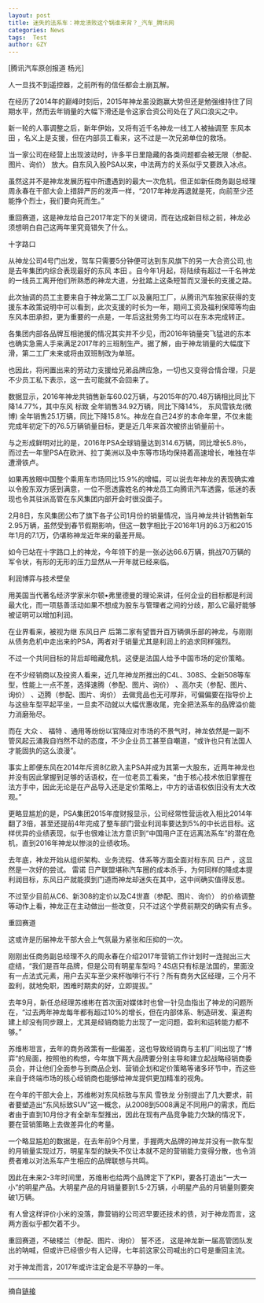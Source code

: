 ```yaml
---
layout: post
title: 迷失的法系车：神龙溃败这个锅谁来背？_汽车_腾讯网
categories: News
tags:  Test
author: GZY
---
```


[腾讯汽车原创报道 杨光]

人一旦找不到遥控器，之前所有的信任都会土崩瓦解。

在经历了2014年的巅峰时刻后，2015年神龙虽没跑赢大势但还是勉强维持住了同期水平，然而去年销量的大幅下滑还是令这家合资公司处在了风口浪尖之中。

新一轮的人事调整之后，新年伊始，又将有近千名神龙一线工人被抽调至 东风本田 ，名义上是支援，但在内部员工看来，这不过是一次兄弟单位的救场。

当一家公司在经营上出现波动时，许多平日里隐藏的各类问题都会被无限（参配、图片、询价） 放大。自东风入股PSA以来，中法两方的关系似乎又要跌入冰点。

虽然这并不是神龙发展历程中所遭遇到的最大一次危机，但正如新任商务副总经理周永春在干部大会上措辞严厉的发声一样，“2017年神龙再退就是死，向前至少还能挣个烈士，我们要向死而生。”

重回赛道，这是神龙给自己2017年定下的关键词，而在达成新目标之前，神龙必须想明白自己这两年里究竟错失了什么。

十字路口

从神龙公司4号门出发，驾车只需要5分钟便可达到东风旗下的另一大合资公司,也是去年集团内综合表现最好的东风 本田 。自今年1月起，将陆续有超过一千名神龙的一线员工离开他们所熟悉的神龙大道，分批踏上这条短暂而又漫长的支援之路。

此次抽调的员工主要来自于神龙第二工厂以及襄阳工厂，从腾讯汽车独家获得的支援东本政策说明中可以看到，此次支援的时长为一年，期间工资及福利保障等均由东风本田承担，更为重要的一点是，一年后这批劳务工均可以在东本完成转正。

各集团内部各品牌互相驰援的情况其实并不少见，而2016年销量突飞猛进的东本也确实急需人手来满足2017年的三班制生产。据了解，由于神龙销量的大幅度下滑，第二工厂未来或将由双班制改为单班。

也因此，将闲置出来的劳动力支援给兄弟品牌应急，一切也又变得合情合理，只是不少员工私下表示，这一去可能就不会回来了。

数据显示，2016年神龙共销售新车60.02万辆，与2015年的70.48万辆相比同比下降14.77%，其中东风 标致 全年销售34.92万辆，同比下降14%， 东风雪铁龙(微博) 全年销售25.1万辆，同比下降15.8%。神龙在自己24岁的本命年里，不仅未能完成年初定下的76.5万辆销量目标，更是近几年来首次被挤出销量前十。

与之形成鲜明对比的是，2016年PSA全球销量达到314.6万辆，同比增长5.8％，而过去一年里PSA在欧洲、拉丁美洲以及中东等市场均保持着高速增长，唯独在华遭滑铁卢。

如果再放眼中国整个乘用车市场同比15.9%的增幅，可以说去年神龙的表现确实难以令股东双方感到满意，一位不愿透露姓名的神龙员工向腾讯汽车透露，低迷的表现也令其驻派高管在东风集团内部开会时很没面子。

2月8日，东风集团公布了旗下各子公司1月份的销量情况，当月神龙共计销售新车2.95万辆，虽然受到春节假期影响，但这一数字相比于2016年1月的6.3万和2015年1月的7.1万，仍堪称神龙近年来的最差开局。

如今已站在十字路口上的神龙，今年领下的是一张必达66.6万辆，挑战70万辆的军令状，有形的无形的压力显然从一开年就已经来临。

利润博弈与技术壁垒

用美国当代著名经济学家米尔顿•弗里德曼的理论来讲，任何企业的目标都是利润最大化，而一项慈善活动如果不想成为股东与管理者之间的分歧，那么它最好能够被证明可以增加利润。

在业界看来，被视为继 东风日产 后第二家有望晋升百万辆俱乐部的神龙，与刚刚从债务危机中走出来的PSA，两者对于销量尤其是利润上的追求同样强烈。

不过一个共同目标的背后却暗藏危机，这便是法国人给予中国市场的定价策略。

在不少经销商以及投资人看来，近几年神龙所推出的C4L、308S、全新508等车型，性能上一点不差，选择速腾（参配、图片、询价） 、高尔夫（参配、图片、询价） 、迈腾（参配、图片、询价） 去做竞品也无可厚非，可偏偏要在指导价上与这些车型平起平坐，一旦卖不动就以大幅优惠收尾，完全把法系车的品牌溢价能力消磨殆尽。

而在 大众 、 福特 、通用等纷纷以官降应对市场的不景气时，神龙依然是一副不管风起云涌我自岿然不动的态度，不少企业员工甚至自嘲道，“或许也只有法国人才能固执的这么浪漫”。

事实上即便东风在2014年斥资8亿欧入主PSA并成为其第一大股东，近两年神龙也并没有因此掌握到足够的话语权，在一位老员工看来，“由于核心技术依旧掌握在法方手中，因此无论是在产品导入还是定价策略上，中方的话语权依旧没有太大改观。”

更略显尴尬的是，PSA集团2015年度财报显示，公司经常性营运收入相比2014年翻了3倍，甚至还提前4年完成了整车部门营业利润率要达到5%的中长远目标。这样优异的业绩表现，似乎也很难让法方意识到“中国用户正在远离法系车”的潜在危机，直到2016年神龙以惨淡的业绩收场。

去年底，神龙开始从组织架构、业务流程、体系等方面全面对标东风 日产 ，这显然是一次好的尝试。 雷诺 日产联盟堪称汽车圈的成本杀手，为何同样的降成本提利润目标，东风日产就能摸到门道而神龙却迷失在其中，这中间确实值得反思。

不过至少目前从C6、新308的定价以及C4世嘉（参配、图片、询价） 的价格调整等动作上看，神龙正在主动做出一些改变，只不过这个学费前期交的确实有点多。

重回赛道

这或许是历届神龙干部大会上气氛最为紧张和压抑的一次。

刚刚出任商务副总经理不久的周永春在介绍2017年营销工作计划时一连抛出三大症结，“我们是百年品牌，但是公司有明星车型吗？4S店只有标是法国的，里面没有一点法式元素，用户去买车至少来杯咖啡行不行？所有商务大区经理，三个月不盈利，就地免职，困难时期卖的好，立即提拔。”

去年9月，新任总经理苏维彬在首次面对媒体时也曾一针见血指出了神龙的问题所在，“过去两年神龙每年都有超过10%的增长，但在内部体系、制造研发、渠道构建上却没有同步跟上，尤其是经销商能力出现了一定问题，盈利和运转能力都不够。”

苏维彬坦言，去年的商务政策有一些偏差，这也导致经销商与主机厂间出现了“博弈”的局面，按照他的构想，今年旗下两大品牌要分别主导和建立起战略经销商委员会，并让他们全面参与到商品企划、营销企划和定价策略等诸多环节中，而这些来自于终端市场的核心经销商也能够给神龙提供更加精准的视角。

在今年的干部大会上，苏维彬对东风标致与东风 雪铁龙 分别提出了几大要求，前者要塑造出“东风标致SUV”这一概念，从2008到5008满足不同用户的需求，而后者由于直到10月份才有全新车型推出，因此在现有产品竞争能力欠缺的情况下，要在营销策略上去做差异化的考量。

一个略显尴尬的数据是，在去年前9个月里，手握两大品牌的神龙并没有一款车型的月销量实现过万，明星车型的缺失不仅让本就不足的营销能力变得分散，也令消费者难以对法系车产生相应的品牌联想与共鸣。

因此在未来2-3年时间里，苏维彬也给两个品牌定下了KPI，要各打造出“一大一小”的明星产品。大明星产品的月销量要到1.5-2万辆，小明星产品的月销量则要突破1万辆。

有人曾这样评价小米的没落，靠营销的公司迟早要还技术的债，对于神龙而言，这两方面似乎都欠着不少。

重回赛道，不破楼兰（参配、图片、询价） 誓不还， 这是神龙新一届高管团队发出的呐喊，但或许已经很少有人记得，七年前这家公司喊出的口号是重回主流。

对于神龙而言，2017年或许注定会是不平静的一年。

*****

摘自[链接](http://auto.qq.com/a/20170216/053761.htm)